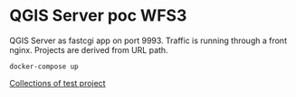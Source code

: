 # QGIS Server poc WFS3

QGIS Server as fastcgi app on port 9993. Traffic is running through a front nginx. Projects are derived from
URL path.

```shell
docker-compose up
```

[Collections of test project](http://localhost:8080/wfs3/test/collections)
